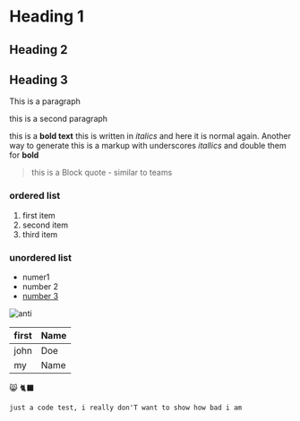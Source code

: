 
# Heading 1
## Heading 2
## Heading 3

This is a paragraph

this is a second paragraph

this is a **bold text** this is written in *italics* and here it is normal again. Another way to generate this is a markup with underscores _itallics_ and double them for __bold__

> this is a Block quote - similar to teams

### ordered list
1. first item
2. second item
3. third item

### unordered list
- numer1
- number 2
- [number 3](https://google.com)

![anti](https://www.tagesspiegel.de/images/spongebob/1209186/3-format43.jpg)

|first|Name|
|----|----|
|john|Doe|
|my|Name|


😸
🐈‍⬛


`just a code test, i really don'T want to show how bad i am`
